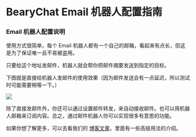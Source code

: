 # BearyChat Email 机器人配置指南

### Email 机器人配置说明 ###

使用方式很简单，每个 Email 机器人都有一个自己的邮箱，看起来有点长，但这是为了保证唯一且不易被盗用。

只要给这个地址发邮件，机器人就会帮你把邮件摘要发送到指定的目标。

下图就是直接给机器人发邮件的使用效果（因为邮件发送会有一点延迟，所以测试时可能需要稍等一下。）

![](http://7jpt3p.com1.z0.glb.clouddn.com/Fh7ljKeQUvE_C3PNNw51JA4h8AxZ)


除了直接发邮件外，你还可以通过设置邮件转发，来自动接收邮件。也可以用机器人邮箱来订阅内容。总之，通过邮件机器人你可以实现很多有意思的功能。

如果你想了解更多，可以去看我们的 [博客文章](http://bearyinnovative.com/email_robot)，里面有一些高级用法的介绍。



